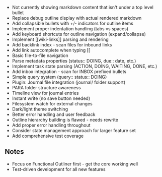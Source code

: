 - Not currently showing markdown content that isn't under a top level bullet
- Replace debug outline display with actual rendered markdown
- Add collapsible bullets with +/- indicators for outline items
- Implement proper indentation handling (tabs vs spaces)
- Add keyboard shortcuts for outline navigation (expand/collapse)
- Implement [[wiki-links]] parsing and rendering
- Add backlink index - scan files for inbound links
- Add link autocomplete when typing [[
- Basic file-to-file navigation
- Parse metadata properties (status:: DOING, due:: date, etc.)
- Implement task state parsing (ACTION, DOING, WAITING, DONE, etc.)
- Add inbox integration - scan for INBOX prefixed bullets
- Simple query system (query:: status:: DOING)
- Plugin: Journal file integration (journal/ folder support)
- PARA folder structure awareness
- Timeline view for journal entries
- Instant write (no save button needed)
- Filesystem watch for external changes
- Dark/light theme switching
- Better error handling and user feedback
- Outline hierarchy building is flawed - needs rewrite
- Add proper error handling throughout
- Consider state management approach for larger feature set
- Add comprehensive test coverage

## Notes
- Focus on Functional Outliner first - get the core working well
- Test-driven development for all new features
